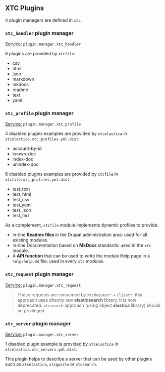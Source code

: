 ## XTC Plugins

4 plugin managers are defined in `xtc`.

### `xtc_handler` plugin manager

<u>Service:</u> `plugin.manager.xtc_handler`

8 plugins are provided by `xtcfile`:

- csv
- html
- json
- markdown
- mkdocs
- readme
- text
- yaml

### `xtc_profile` plugin manager

<u>Service:</u> `plugin.manager.xtc_profile`

4 disabled plugins examples are provided by `xtcelastica` in `xtcelastica.xtc_profiles.yml.dist`:

- account-by-id
- known-doc
- index-doc
- unindex-doc 

6 disabled plugins examples are provided by `xtcfile` in `xtcfile.xtc_profiles.yml.dist`:

- test_text
- test_html
- test_csv
- test_yaml
- test_json
- test_md
 
As a complement, `xtcfile` module implements dynamic profiles to provide:

- In-line **Readme files** in the Drupal administration area: used for all existing modules.
- In-line Documentation based on **MkDocs** standards: used in the `xtc` module.
- A **API function** that can be used to write the module Help page in a `help/help.md` file: used in every `xtc` modules.
 
### `xtc_request` plugin manager

<u>Service:</u> `plugin.manager.xtc_request`

> These requests are consumed by `XtcRequest*` + `Client*`: this approach uses directly raw **elasticsearch** library. It is now deprecated. `xtcsearch` approach (using object **elastica** library) should be privileged.

### `xtc_server` plugin manager

<u>Service:</u> `plugin.manager.xtc_server`

1 disabled plugin example is provided by `xtcelastica` in `xtcelastica.xtc_servers.yml.dist`.

This plugin helps to describe a server that can be used by other plugins such as `xtcelastica`, `xtcguzzle` or `xtcsearch`.


